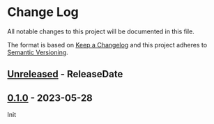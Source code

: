 # Change Log

All notable changes to this project will be documented in this file.

The format is based on [Keep a Changelog](http://keepachangelog.com/)
and this project adheres to [Semantic Versioning](http://semver.org/).

<!-- next-header -->
## [Unreleased] - ReleaseDate

## [0.1.0] - 2023-05-28

Init

<!-- next-url -->
[Unreleased]: https://github.com/microbio-rs/mb-base-app/compare/v0.1.0...HEAD
[0.1.0]: https://github.com/microbio-rs/mb-base-app/releases/tag/v0.1.0
